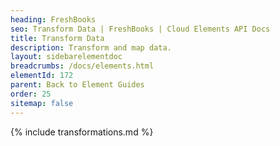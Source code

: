 ```yaml
---
heading: FreshBooks
seo: Transform Data | FreshBooks | Cloud Elements API Docs
title: Transform Data
description: Transform and map data.
layout: sidebarelementdoc
breadcrumbs: /docs/elements.html
elementId: 172
parent: Back to Element Guides
order: 25
sitemap: false
---
```


{% include transformations.md %}
